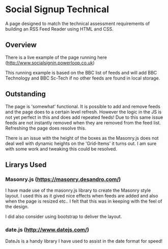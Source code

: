 # Social Signup Technical

A page designed to match the technical assessment requirements of building an RSS Feed Reader using HTML and CSS. 

## Overview

There is a live example of the page running here (http://www.socialsignin.powerloop.co.uk)

This running example is based on the BBC list of feeds and will add BBC Technology and BBC Sc-Tech if no other feeds are found in local storage.

## Outstanding

The page is 'somewhat' functional. It is possible to add and remove feeds and the page does to a certain level refresh. However the logic in the JS is not yet perfect in this and does add repeated feeds! Due to this same issue feeds are not instantly removed when they are removed from the feed list. Refreshing the page does resolve this.

There is an issue with the height of the boxes as the Masonry.js does not deal well with dynamic heights on the 'Grid-Items' it turns out. I am sure with some work and tweaking this could be resolved.

## Lirarys Used

### Masonry.js (https://masonry.desandro.com/)

I have made use of the masonry.js library to create the Masonry style layout. I used this as it gived nice effects when feeds are added and also when the page is resized etc.. I felt that this was in keeping with the feel of the design. 

I did also consider using bootstrap to deliver the layout.

### date.js (http://www.datejs.com/)

DateJs is a handy library I have used to assist in the date format for speed!